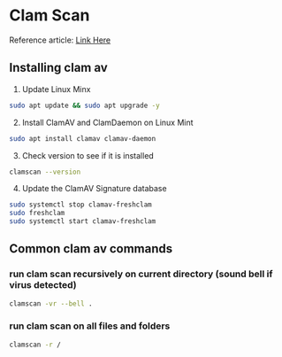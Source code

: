 # Clam Scan
Reference article: [Link Here](https://thesecmaster.com/how-to-install-clamav-on-linux-mint/)

## Installing clam av
1. Update Linux Minx
```bash
sudo apt update && sudo apt upgrade -y
```
2. Install ClamAV and ClamDaemon on Linux Mint

```bash
sudo apt install clamav clamav-daemon
```
3. Check version to see if it is installed

```bash
clamscan --version
```

4. Update the ClamAV Signature database

```bash
sudo systemctl stop clamav-freshclam
sudo freshclam
sudo systemctl start clamav-freshclam
```

## Common clam av commands

### run clam scan recursively on current directory (sound bell if virus detected)
```bash
clamscan -vr --bell .
```
### run clam scan on all files and folders
```bash
clamscan -r /
```

